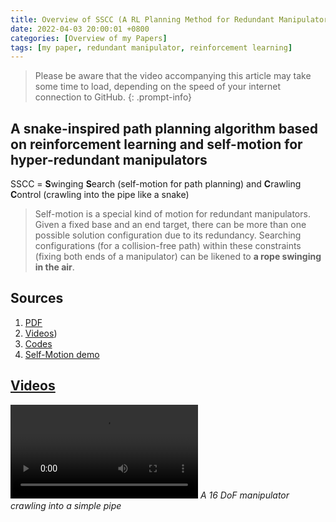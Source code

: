 ```yaml
---
title: Overview of SSCC (A RL Planning Method for Redundant Manipulators)
date: 2022-04-03 20:00:01 +0800
categories: [Overview of my Papers]
tags: [my paper, redundant manipulator, reinforcement learning]
---
```


> Please be aware that the video accompanying this article may take some time to load, depending on the speed of your internet connection to GitHub.
{: .prompt-info}

## A snake-inspired path planning algorithm based on reinforcement learning and self-motion for hyper-redundant manipulators
SSCC = **S**winging **S**earch (self-motion for path planning) and **C**rawling **C**ontrol (crawling into the pipe like a snake)
> Self-motion is a special kind of motion for redundant manipulators. Given a fixed base and an end target, there can be more than one possible solution configuration due to its redundancy. Searching configurations (for a collision-free path) within these constraints (fixing both ends of a manipulator) can be likened to **a rope swinging in the air**.

## Sources
1. [PDF](https://journals.sagepub.com/doi/pdf/10.1177/17298806221110022)
2. [Videos](https://github.com/YueLin301/yuelin301.github.io/tree/main/assets/my_paper/SSCC))
3. [Codes](https://github.com/YueLin301/Swinging-Search-Crawling-Control)
4. [Self-Motion demo](https://github.com/YueLin301/Swinging-Search-Crawling-Control)

## [Videos](https://github.com/YueLin301/yuelin301.github.io/tree/main/assets/my_paper/SSCC)
![](/assets/my_paper/SSCC/simple_16_2_speedup.mp4)
_A 16 DoF manipulator crawling into a simple pipe_